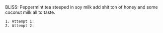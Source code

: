 
BLISS: 
Peppermint tea steeped in soy milk add shit ton of honey and some coconut milk all to taste.

	1. Attempt 1:
	2. Attempt 2:

